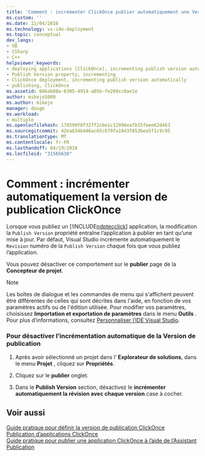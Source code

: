 ```yaml
---
title: 'Comment : incrémenter ClickOnce publier automatiquement une Version | Documents Microsoft'
ms.custom: ''
ms.date: 11/04/2016
ms.technology: vs-ide-deployment
ms.topic: conceptual
dev_langs:
- VB
- CSharp
- C++
helpviewer_keywords:
- deploying applications [ClickOnce], incrementing publish version automatically
- Publish Version property, incrementing
- ClickOnce deployment, incrementing publish version automatically
- publishing, ClickOnce
ms.assetid: 686ab88a-6305-4914-a05b-fe269cc0ae1e
author: mikejo5000
ms.author: mikejo
manager: douge
ms.workload:
- multiple
ms.openlocfilehash: 178599f8f32ff2cbe1c12996eafb15feee62d463
ms.sourcegitcommit: 42ea834b446ac65c679fa1043f853bea5f1c9c95
ms.translationtype: MT
ms.contentlocale: fr-FR
ms.lasthandoff: 04/19/2018
ms.locfileid: "31565638"
---
```

# <a name="how-to-automatically-increment-the-clickonce-publish-version"></a>Comment : incrémenter automatiquement la version de publication ClickOnce
Lorsque vous publiez un [!INCLUDE[ndptecclick](../deployment/includes/ndptecclick_md.md)] application, la modification la `Publish Version` propriété entraîne l’application à publier en tant qu’une mise à jour. Par défaut, Visual Studio incrémente automatiquement le `Revision` numéro de la `Publish Version` chaque fois que vous publiez l’application.  
  
 Vous pouvez désactiver ce comportement sur le **publier** page de la **Concepteur de projet**.  
  
> [!NOTE]
>  Les boîtes de dialogue et les commandes de menu qui s'affichent peuvent être différentes de celles qui sont décrites dans l'aide, en fonction de vos paramètres actifs ou de l'édition utilisée. Pour modifier vos paramètres, choisissez **Importation et exportation de paramètres** dans le menu **Outils** . Pour plus d’informations, consultez [Personnaliser l’IDE Visual Studio](../ide/personalizing-the-visual-studio-ide.md).  
  
### <a name="to-disable-automatically-incrementing-the-publish-version"></a>Pour désactiver l’incrémentation automatique de la Version de publication  
  
1.  Après avoir sélectionné un projet dans l’ **Explorateur de solutions**, dans le menu **Projet** , cliquez sur **Propriétés**.  
  
2.  Cliquez sur le **publier** onglet.  
  
3.  Dans le **Publish Version** section, désactivez le **incrémenter automatiquement la révision avec chaque version** case à cocher.  
  
## <a name="see-also"></a>Voir aussi  
 [Guide pratique pour définir la version de publication ClickOnce](../deployment/how-to-set-the-clickonce-publish-version.md)   
 [Publication d’applications ClickOnce](../deployment/publishing-clickonce-applications.md)   
 [Guide pratique pour publier une application ClickOnce à l’aide de l’Assistant Publication](../deployment/how-to-publish-a-clickonce-application-using-the-publish-wizard.md)